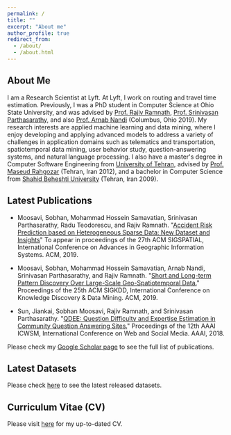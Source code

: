 ```yaml
---
permalink: /
title: ""
excerpt: "About me"
author_profile: true
redirect_from: 
  - /about/
  - /about.html
---
```


## About Me
I am a Research Scientist at Lyft. At Lyft, I work on routing and travel time estimation. Previously, I was a PhD student in Computer Science at Ohio State University, and was advised by [Prof. Rajiv Ramnath](http://web.cse.ohio-state.edu/~ramnath.6/), [Prof. Srinivasan Parthasarathy](http://web.cse.ohio-state.edu/~parthasarathy.2/), and also [Prof. Arnab Nandi](https://arnab.org/) (Columbus, Ohio 2019). My research interests are applied machine learning and data mining, where I enjoy developing and applying advanced models to address a variety of challenges in application domains such as telematics and transportation, spatiotemporal data mining, user behavior study, question-answering systems, and natural language processing. I also have a master's degree in Computer Software Engineering from [University of Tehran](https://ut.ac.ir/en), advised by [Prof. Maseud Rahgozar](https://scholar.google.com/citations?user=cj25iI8AAAAJ&hl=en) (Tehran, Iran 2012), and a bachelor in Computer Science from [Shahid Beheshti University](http://en.sbu.ac.ir/SitePages/Home.aspx) (Tehran, Iran 2009). 

## Latest Publications 
* Moosavi, Sobhan, Mohammad Hossein Samavatian, Srinivasan Parthasarathy, Radu Teodorescu, and Rajiv Ramnath. "[Accident Risk Prediction based on Heterogeneous Sparse Data: New Dataset and Insights](https://arxiv.org/abs/1909.09638)" To appear in proceedings of the 27th ACM SIGSPATIAL, International Conference on Advances in Geographic Information Systems. ACM, 2019.

* Moosavi, Sobhan, Mohammad Hossein Samavatian, Arnab Nandi, Srinivasan Parthasarathy, and Rajiv Ramnath. "[Short and Long-term Pattern Discovery Over Large-Scale Geo-Spatiotemporal Data.](https://arxiv.org/abs/1902.06792)" Proceedings of the 25th ACM SIGKDD, International Conference on Knowledge Discovery & Data Mining. ACM, 2019.

* Sun, Jiankai, Sobhan Moosavi, Rajiv Ramnath, and Srinivasan Parthasarathy. "[QDEE: Question Difficulty and Expertise Estimation in Community Question Answering Sites.](https://arxiv.org/abs/1804.00109)" Proceedings of the 12th AAAI ICWSM, International Conference on Web and Social Media. AAAI, 2018. 

Please check my [Google Scholar page](https://scholar.google.com/citations?user=9utxd9gAAAAJ&hl=en) to see the full list of publications. 

## Latest Datasets
Please check [here](https://smoosavi.org/datasets/) to see the latest released datasets. 

## Curriculum Vitae (CV)
Please visit [here](https://smoosavi.org/cv/) for my up-to-dated CV. 


